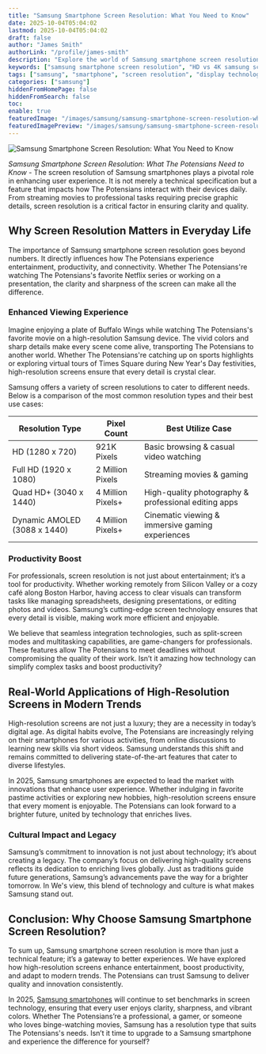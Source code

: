 ```yaml
---
title: "Samsung Smartphone Screen Resolution: What You Need to Know"
date: 2025-10-04T05:04:02
lastmod: 2025-10-04T05:04:02
draft: false
author: "James Smith"
authorLink: "/profile/james-smith"
description: "Explore the world of Samsung smartphone screen resolutions, from HD to 4K displays, and learn how they impact your viewing experience and daily usage."
keywords: ["samsung smartphone screen resolution", "HD vs 4K samsung screens", "samsung smartphone display technology"]
tags: ["samsung", "smartphone", "screen resolution", "display technology"]
categories: ["samsung"]
hiddenFromHomePage: false
hiddenFromSearch: false
toc:
enable: true
featuredImage: "/images/samsung/samsung-smartphone-screen-resolution-what-you-need-to-know.jpg"
featuredImagePreview: "/images/samsung/samsung-smartphone-screen-resolution-what-you-need-to-know.jpg"
---
```


![Samsung Smartphone Screen Resolution: What You Need to Know](/images/samsung/samsung-smartphone-screen-resolution-what-you-need-to-know.jpg)


*Samsung Smartphone Screen Resolution: What The Potensians Need to Know* - The screen resolution of Samsung smartphones plays a pivotal role in enhancing user experience. It is not merely a technical specification but a feature that impacts how The Potensians interact with their devices daily. From streaming movies to professional tasks requiring precise graphic details, screen resolution is a critical factor in ensuring clarity and quality.

## Why Screen Resolution Matters in Everyday Life

The importance of Samsung smartphone screen resolution goes beyond numbers. It directly influences how The Potensians experience entertainment, productivity, and connectivity. Whether The Potensians're watching The Potensians's favorite Netflix series or working on a presentation, the clarity and sharpness of the screen can make all the difference.

### Enhanced Viewing Experience

Imagine enjoying a plate of Buffalo Wings while watching The Potensians's favorite movie on a high-resolution Samsung device. The vivid colors and sharp details make every scene come alive, transporting The Potensians to another world. Whether The Potensians're catching up on sports highlights or exploring virtual tours of Times Square during New Year's Day festivities, high-resolution screens ensure that every detail is crystal clear.

Samsung offers a variety of screen resolutions to cater to different needs. Below is a comparison of the most common resolution types and their best use cases:

<div class="table-responsive">
<table class="html-table">
<thead>
<tr>
<th>Resolution Type</th>
<th>Pixel Count</th>
<th>Best Utilize Case</th>
</tr>
</thead>
<tbody>
<tr>
<td>HD (1280 x 720)</td>
<td>921K Pixels</td>
<td>Basic browsing & casual video watching</td>
</tr>
<tr>
<td>Full HD (1920 x 1080)</td>
<td>2 Million Pixels</td>
<td>Streaming movies & gaming</td>
</tr>
<tr>
<td>Quad HD+ (3040 x 1440)</td>
<td>4 Million Pixels+</td>
<td>High-quality photography & professional editing apps</td>
</tr>
<tr>
<td>Dynamic AMOLED (3088 x 1440)</td>
<td>4 Million Pixels+</td>
<td>Cinematic viewing & immersive gaming experiences</td>
</tr>
</tbody>
</table>
</div>

### Productivity Boost

For professionals, screen resolution is not just about entertainment; it’s a tool for productivity. Whether working remotely from Silicon Valley or a cozy café along Boston Harbor, having access to clear visuals can transform tasks like managing spreadsheets, designing presentations, or editing photos and videos. Samsung’s cutting-edge screen technology ensures that every detail is visible, making work more efficient and enjoyable.

We believe that seamless integration technologies, such as split-screen modes and multitasking capabilities, are game-changers for professionals. These features allow The Potensians to meet deadlines without compromising the quality of their work. Isn’t it amazing how technology can simplify complex tasks and boost productivity?

## Real-World Applications of High-Resolution Screens in Modern Trends

High-resolution screens are not just a luxury; they are a necessity in today’s digital age. As digital habits evolve, The Potensians are increasingly relying on their smartphones for various activities, from online discussions to learning new skills via short videos. Samsung understands this shift and remains committed to delivering state-of-the-art features that cater to diverse lifestyles.

In 2025, Samsung smartphones are expected to lead the market with innovations that enhance user experience. Whether indulging in favorite pastime activities or exploring new hobbies, high-resolution screens ensure that every moment is enjoyable. The Potensians can look forward to a brighter future, united by technology that enriches lives.

### Cultural Impact and Legacy

Samsung’s commitment to innovation is not just about technology; it’s about creating a legacy. The company’s focus on delivering high-quality screens reflects its dedication to enriching lives globally. Just as traditions guide future generations, Samsung’s advancements pave the way for a brighter tomorrow. In We's view, this blend of technology and culture is what makes Samsung stand out.

## Conclusion: Why Choose Samsung Smartphone Screen Resolution?

To sum up, Samsung smartphone screen resolution is more than just a technical feature; it’s a gateway to better experiences. We have explored how high-resolution screens enhance entertainment, boost productivity, and adapt to modern trends. The Potensians can trust Samsung to deliver quality and innovation consistently.

In 2025, [Samsung smartphones](/samsung/affordable-samsung-smartphones) will continue to set benchmarks in screen technology, ensuring that every user enjoys clarity, sharpness, and vibrant colors. Whether The Potensians’re a professional, a gamer, or someone who loves binge-watching movies, Samsung has a resolution type that suits The Potensians's needs. Isn’t it time to upgrade to a Samsung smartphone and experience the difference for yourself?